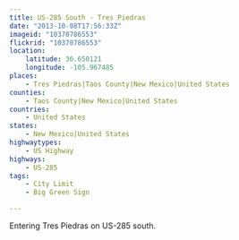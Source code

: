 ```yaml
---
title: US-285 South - Tres Piedras
date: "2013-10-08T17:56:33Z"
imageid: "10370786553"
flickrid: "10370786553"
location:
    latitude: 36.650121
    longitude: -105.967485
places:
    - Tres Piedras|Taos County|New Mexico|United States
counties:
    - Taos County|New Mexico|United States
countries:
    - United States
states:
    - New Mexico|United States
highwaytypes:
    - US Highway
highways:
    - US-285
tags:
    - City Limit
    - Big Green Sign

---
```

Entering Tres Piedras on US-285 south.